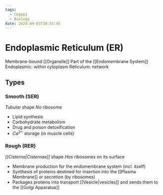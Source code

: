 ```yaml
---
tags:
  - Cegep1
  - Biology
date: 2024-09-03T10:53:45
---
```


# Endoplasmic Reticulum (ER)

Membrane-bound [[Organelle]]
Part of the [[Endomembrane System]]
Endoplasmic: within cytoplasm
Reticulum: network

## Types

### Smooth (SER)

*Tubular* shape
*No* ribosome

- Lipid synthesis
- Carbohydrate metabolism
- Drug and poison detoxification
- $Ca^{2+}$ storage (in muscle cells)

### Rough (RER)

*[[Cisterna|Cisternae]]* shape
*Has* ribosomes on its surface

- Membrane production for the endomembrane system (incl. itself)
- Synthesis of proteins destined for insertion into the [[Plasma Membrane]] or secretion (by ribosomes)
- Packages proteins into transport [[Vesicle|vesicles]] and sends them to the [[Golgi Apparatus]]
